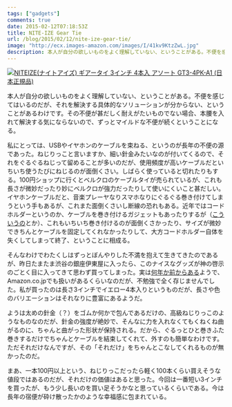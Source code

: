 ```yaml
---
tags: ["gadgets"]
comments: true
date: 2015-02-12T07:18:53Z
title: NITE-IZE Gear Tie
url: /blog/2015/02/12/nite-ize-gear-tie/
image: "http://ecx.images-amazon.com/images/I/41kv9KtzZwL.jpg"
description: 本人が自分の欲しいものをよく理解していない、ということがある。不便を感じてはいるのだが、それを解決する具体的なソリューションが分からない、ということがあるわけです。その不便が甚だしく耐えがたいものでない場合、本腰を入れて解決する気にならないので、ずっとマイルドな不便が続くということになる。
---
```

<a href="http://www.amazon.co.jp/exec/obidos/ASIN/B004MMEHKG/myhumangetsme-22/ref=nosim/" name="amazletlink" target="_blank"><img src="http://ecx.images-amazon.com/images/I/41kv9KtzZwL.jpg" alt="NITEIZE(ナイトアイズ) ギアータイ 3インチ 4本入 アソート GT3-4PK-A1 (日本正規品)" style="border: none;" /></a>

本人が自分の欲しいものをよく理解していない、ということがある。不便を感じてはいるのだが、それを解決する具体的なソリューションが分からない、ということがあるわけです。その不便が甚だしく耐えがたいものでない場合、本腰を入れて解決する気にならないので、ずっとマイルドな不便が続くということになる。

私にとっては、USBやイヤホンのケーブルを束ねる、というのが長年の不便の源であった。ねじりっこと言いますか、細い針金みたいなのが付いてくるので、それをぐるぐるねじって留めることが多いのだが、使用頻度が高いケーブルだといちいち使うたびにねじるのが面倒くさい。しばらく使っていると切れたりもする。100円ショップに行くとベルクロのケーブルタイが売られているが、これも長さが微妙だったり妙にベルクロが強力だったりして使いにくいこと甚だしい。イヤホンケーブルだと、音楽プレーヤなりスマホなりにぐるぐる巻き付けてしまうという手もあるが、これまた面倒くさいし断線の恐れもある。近年ではコードホルダーというのか、ケーブルを巻き付けるガジェットもあったりするが（<a href="http://www.amazon.co.jp/exec/obidos/ASIN/B000AO7SYM/myhumangetsme-22/ref=nosim/" name="amazletlink" target="_blank">こういうの</a>とか）、これもいちいち巻き付けるのが面倒くさかったり、サイズが微妙できちんとケーブルを固定してくれなかったりして、大方コードホルダー自体を失くしてしまって終了、ということに相成る。

そんなわけでわたくしはずっとぼんやりした不満を抱えて生きてきたのであるが、昨日たまたま渋谷の銀座伊東屋に入ったら、このナイスなグッズが神の啓示のごとく目に入ってきて思わず買ってしまった。実は[何年か前からある](http://trendy.nikkeibp.co.jp/article/column/20131001/1052681/)ようで、Amazon.co.jpでも扱いがあるくらいなのだが、不勉強で全く存じませんでした。私が買ったのは長さ3インチでイエロー4本入りというものだが、長さや色のバリエーションはそれなりに豊富にあるようだ。

ようは太めの針金（？）をゴムか何かで包んであるだけの、高級ねじりっこのようなものなのだが、針金の強度が絶妙で、そんなに力を入れなくてもくねくね曲がるのに、ちゃんと曲がった形状が保持される。だから、ぐるっとひと巻きふた巻きするだけでちゃんとケーブルを結束してくれて、外すのも簡単なわけです。ただそれだけなんですが、その「それだけ」をちゃんとこなしてくれるものが無かったのだ。

まあ、一本100円以上という、ねじりっこだったら軽く100本くらい買えそうな値段ではあるのだが、それだけの価値はあると思った。今回は一番短い3インチを買ったが、もう少し長いのを買い足そうかなと思っているくらいである。今は長年の宿便が砕け散ったかのような幸福感に包まれている。
